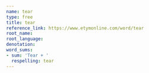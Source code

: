 ```yaml
---
name: tear
type: free
title: tear
reference_link: https://www.etymonline.com/word/tear
root_name: 
root_language: 
denotation: 
word_sums:
- sum: 'Tear + '
  respelling: tear
---
```

